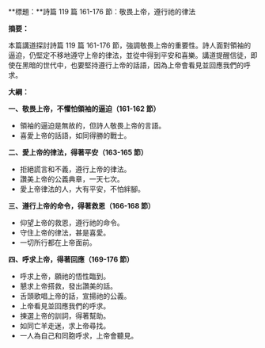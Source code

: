 **標題：**詩篇 119 篇 161-176 節：敬畏上帝，遵行祂的律法

**摘要：**

本篇講道探討詩篇 119 篇 161-176 節，強調敬畏上帝的重要性。詩人面對領袖的逼迫，仍堅定不移地遵守上帝的律法，並從中得到平安和喜樂。講道提醒信徒，即使在黑暗的世代中，也要堅持遵行上帝的話語，因為上帝會看見並回應我們的呼求。

**大綱：**

**一、敬畏上帝，不懼怕領袖的逼迫（161-162 節）**
* 領袖的逼迫是無故的，但詩人敬畏上帝的言語。
* 喜愛上帝的話語，如同得勝的戰士。

**二、愛上帝的律法，得著平安（163-165 節）**
* 拒絕謊言和不義，遵行上帝的律法。
* 讚美上帝的公義典章，一天七次。
* 愛上帝律法的人，大有平安，不怕絆腳。

**三、遵行上帝的命令，得著救恩（166-168 節）**
* 仰望上帝的救恩，遵行祂的命令。
* 守住上帝的律法，甚是喜愛。
* 一切所行都在上帝面前。

**四、呼求上帝，得著回應（169-176 節）**
* 呼求上帝，願祂的悟性臨到。
* 懇求上帝搭救，發出讚美的話。
* 舌頭歌唱上帝的話，宣揚祂的公義。
* 上帝看見並回應我們的呼求。
* 揀選上帝的訓詞，得著幫助。
* 如同亡羊走迷，求上帝尋找。
* 一人為自己和同胞呼求，上帝會聽見。